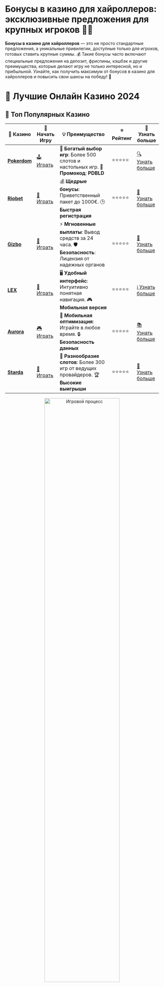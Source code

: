 # Бонусы в казино для хайроллеров: эксклюзивные предложения для крупных игроков 🎁💎

**Бонусы в казино для хайроллеров** — это не просто стандартные предложения, а уникальные привилегии, доступные только для игроков, готовых ставить крупные суммы. 💰 Такие бонусы часто включают специальные предложения на депозит, фриспины, кэшбэк и другие преимущества, которые делают игру не только интересной, но и прибыльной. Узнайте, как получить максимум от бонусов в казино для хайроллеров и повысить свои шансы на победу! 🎯

# 🎰 Лучшие Онлайн Казино 2024

## 🌟 Топ Популярных Казино

| 🎲 **Казино** | 🔗 **Начать Игру** | 💡 **Преимущество** | ⭐ **Рейтинг** | 🔗 **Узнать больше** |
|--------------|---------------------|---------------------|----------------|----------------------|
| [**Pokerdom**](https://brandplay.link/4k77v2yx) | [🕹️ Играть](https://brandplay.link/4k77v2yx) | 🎉 **Богатый выбор игр**: Более 500 слотов и настольных игр. 🎁 **Промокод**: **PDBLD** | ⭐⭐⭐⭐⭐ | [🔍 Узнать больше](https://brandplay.link/4k77v2yx) |
| [**Riobet**](https://brandplay.link/7xBLTPyj) | [🎰 Играть](https://brandplay.link/7xBLTPyj) | 💰 **Щедрые бонусы**: Приветственный пакет до 1000€. 🕒 **Быстрая регистрация** | ⭐⭐⭐⭐⭐ | [📖 Узнать больше](https://brandplay.link/7xBLTPyj) |
| [**Gizbo**](https://brandplay.link/bprXw4YV) | [🎲 Играть](https://brandplay.link/bprXw4YV) | ⚡ **Мгновенные выплаты**: Вывод средств за 24 часа. 🛡️ **Безопасность**: Лицензия от надежных органов | ⭐⭐⭐⭐⭐ | [📝 Узнать больше](https://brandplay.link/bprXw4YV) |
| [**LEX**](https://brandplay.link/zW4hdDFV) | [🤑 Играть](https://brandplay.link/zW4hdDFV) | 🖥️ **Удобный интерфейс**: Интуитивно понятная навигация. 🎮 **Мобильная версия** | ⭐⭐⭐⭐⭐ | [ℹ️ Узнать больше](https://brandplay.link/zW4hdDFV) |
| [**Aurora**](https://10trafic-stat2.com/click/668546556bcc6313411604bd/6766/13032/subaccount) | [🎮 Играть](https://10trafic-stat2.com/click/668546556bcc6313411604bd/6766/13032/subaccount) | 📱 **Мобильная оптимизация**: Играйте в любое время. 🔒 **Безопасность данных** | ⭐⭐⭐⭐⭐ | [📚 Узнать больше](https://10trafic-stat2.com/click/668546556bcc6313411604bd/6766/13032/subaccount) |
| [**Starda**](https://brandplay.link/fB7xwRFL) | [🎯 Играть](https://brandplay.link/fB7xwRFL) | 🎰 **Разнообразие слотов**: Более 300 игр от ведущих провайдеров. 🏆 **Высокие выигрыши** | ⭐⭐⭐⭐⭐ | [🔎 Узнать больше](https://brandplay.link/fB7xwRFL) |

<div align="center">
    <img src="https://i.pinimg.com/originals/87/9e/b9/879eb9354dd0699582408b68f2e253b2.gif" alt="Игровой процесс" width="70%">
</div>

## 💎 Лучшие Бонусы и Акции

| 🎲 **Казино** | 🔗 **Начать Игру** | 💡 **Преимущество** | ⭐ **Рейтинг** | 🔗 **Узнать больше** |
|--------------|---------------------|---------------------|----------------|----------------------|
| [**Kometa**](https://brandplay.link/8ZymQJV8) | [🎰 Играть](https://brandplay.link/8ZymQJV8) | 🎁 **Эксклюзивные бонусы**: Регулярные акции и промо. 🔄 **Программы лояльности** | ⭐⭐⭐⭐☆ | [🔍 Узнать больше](https://brandplay.link/8ZymQJV8) |
| [**R7**](https://brandplay.link/bMd3Yjsw) | [🕹️ Играть](https://brandplay.link/bMd3Yjsw) | 🕒 **Круглосуточная поддержка**: Всегда на связи. 💸 **Высокие лимиты** | ⭐⭐⭐⭐☆ | [📖 Узнать больше](https://brandplay.link/bMd3Yjsw) |
| [**7K**](https://brandplay.link/BvQyFShp) | [🎲 Играть](https://brandplay.link/BvQyFShp) | 🌟 **Эксклюзивные бонусы**: Только для VIP игроков. 🎉 **Сезонные акции** | ⭐⭐⭐⭐☆ | [📝 Узнать больше](https://brandplay.link/BvQyFShp) |
| [**Kent**](https://brandplay.link/Fv2WP3js) | [🤑 Играть](https://brandplay.link/Fv2WP3js) | 📈 **Высокий RTP**: Более 98%. 💼 **Профессиональная поддержка** | ⭐⭐⭐⭐☆ | [ℹ️ Узнать больше](https://brandplay.link/Fv2WP3js) |
| [**1Xslots**](https://brandplay.link/hSB1khtr) | [🎮 Играть](https://brandplay.link/hSB1khtr) | 🎉 **Множество акций**: Еженедельные бонусы и турниры. 🛡️ **Безопасность** | ⭐⭐⭐⭐☆ | [📚 Узнать больше](https://brandplay.link/hSB1khtr) |
| [**Gama**](https://brandplay.link/j6NMKsDz) | [🎯 Играть](https://brandplay.link/j6NMKsDz) | 🔍 **Интуитивный интерфейс**: Легкость использования. 🏅 **Престижные турниры** | ⭐⭐⭐⭐☆ | [🔎 Узнать больше](https://brandplay.link/j6NMKsDz) |

<div align="center">
    <img src="https://i.pinimg.com/originals/87/9e/b9/879eb9354dd0699582408b68f2e253b2.gif" alt="Игровой процесс" width="70%">
</div>

## 🚀 Быстрые Выигрыши и Поддержка

| 🎲 **Казино** | 🔗 **Начать Игру** | 💡 **Преимущество** | ⭐ **Рейтинг** | 🔗 **Узнать больше** |
|--------------|---------------------|---------------------|----------------|----------------------|
| [**Onion**](https://brandplay.link/zBGRVpQ9) | [🎰 Играть](https://brandplay.link/zBGRVpQ9) | 🤑 **Низкие ставки**: Идеально для начинающих. 🔄 **Быстрые выводы** | ⭐⭐⭐⭐☆ | [🔍 Узнать больше](https://brandplay.link/zBGRVpQ9) |
| [**Чемпион**](https://temon-gter.cfd/go/lRq?p80412p304504pcc44t17455) | [🕹️ Играть](https://temon-gter.cfd/go/lRq?p80412p304504pcc44t17455) | 🏅 **Лояльная программа**: Награды за активность. 🎁 **Ежемесячные бонусы** | ⭐⭐⭐⭐☆ | [📖 Узнать больше](https://temon-gter.cfd/go/lRq?p80412p304504pcc44t17455) |
| [**Vavada**](https://vavadapartner.pro/?promo=ea5c9275-6854-4505-94fc-95ab18221945-linkb2) | [🎲 Играть](https://vavadapartner.pro/?promo=ea5c9275-6854-4505-94fc-95ab18221945-linkb2) | 🚀 **Быстрая регистрация**: Начните играть мгновенно. 🔐 **Безопасные транзакции** | ⭐⭐⭐⭐☆ | [📝 Узнать больше](https://vavadapartner.pro/?promo=ea5c9275-6854-4505-94fc-95ab18221945-linkb2) |
| [**Friends**](https://gofriends.kim/linkb2) | [🤑 Играть](https://gofriends.kim/linkb2) | 🤝 **Социальные игры**: Играйте с друзьями. 🌐 **Мультиплатформенность** | ⭐⭐⭐⭐☆ | [ℹ️ Узнать больше](https://gofriends.kim/linkb2) |
| [**1WIN**](https://brandplay.link/smXVpBbG) | [🎮 Играть](https://brandplay.link/smXVpBbG) | 🏆 **Турниры с большими призами**: Присоединяйтесь к состязаниям. 🎯 **Акции каждый день** | ⭐⭐⭐⭐⭐ | [🔍 Узнать больше](https://brandplay.link/smXVpBbG) |
| [**Drip**](https://drp-ircp01.com/c07e6a3db) | [🎯 Играть](https://drp-ircp01.com/c07e6a3db) | 🌐 **Инновационные игры**: Новейшие игровые технологии. 🛡️ **Высокая безопасность** | ⭐⭐⭐⭐☆ | [🔎 Узнать больше](https://drp-ircp01.com/c07e6a3db) |

✨ **Выбирайте лучшее казино для себя и наслаждайтесь игрой! Удачи!** ✨

![Бонусы в казино для хайроллеров](https://i.pinimg.com/originals/a9/29/6e/a9296ea1cf6a7c20a985e593451f0323.png)

<div align="center">
    <img src="https://i.pinimg.com/originals/87/9e/b9/879eb9354dd0699582408b68f2e253b2.gif" alt="Бонусы для хайроллеров" width="70%">
</div>

---

### Что такое **бонусы для хайроллеров**? 🤔

**Бонусы в казино для хайроллеров** — это привилегированные предложения, которые направлены на крупных игроков, делающих высокие ставки. Такие бонусы бывают весьма щедрыми и могут включать:
- **Большие бонусы на депозит** 💵  
- **Персонализированные бонусы** 🎁  
- **Кэшбэк с более высокими процентами** 💸  
- **Фриспины на эксклюзивных слотах** 🎰  
- **Индивидуальные акции** с уникальными предложениями 🏆

Игроки, участвующие в программе лояльности для хайроллеров, могут рассчитывать на постоянные и выгодные бонусы, которые значительно увеличат их баланс и помогут быстрее получить прибыль.

---

### Как получить **бонусы для хайроллеров**? 💥

1. **Регистрация и пополнение счета**. Чтобы начать получать бонусы для хайроллеров, вам нужно зарегистрироваться в казино и пополнить свой счёт крупной суммой. Чем больше ваш депозит, тем более привлекательные бонусы могут быть предложены.  
2. **Присоединение к VIP-программе**. Многие казино имеют специальные VIP-программы, которые открывают доступ к эксклюзивным бонусам. Это могут быть как бонусы на депозит, так и персональные предложения, доступные только для игроков с высокими ставками.  
3. **Использование промокодов и акций**. Важным аспектом являются промокоды и акции для хайроллеров, которые казино периодически предлагают для привлечения крупных игроков. Следите за такими предложениями и используйте их, чтобы увеличить свой капитал.  
4. **Постоянная активность**. Для получения бонусов важно не только пополнить счёт, но и активно участвовать в играх. Многие казино вознаграждают своих игроков дополнительными бонусами за участие в турнирах или постоянные крупные ставки.

---

### Виды **бонусов в казино для хайроллеров** 🏆

1. **Бонусы на депозит** 💸  
   Для крупных игроков казино часто предлагают увеличенные бонусы на депозит. Это может быть 100%, 150%, а иногда и более высокие бонусы, что позволяет игрокам получать значительные суммы для ставок.

2. **Кэшбэк** 💰  
   Кэшбэк для хайроллеров — это одна из самых выгодных форм бонусов. В отличие от стандартных предложений, здесь вам возвращают процент от проигранных средств, что позволяет минимизировать потери при высоких ставках.

3. **Персонализированные предложения** 🎁  
   Казино для хайроллеров часто предлагают индивидуальные бонусы для своих VIP-клиентов. Это могут быть уникальные бонусы на депозиты, которые активируются по запросу, а также доступ к эксклюзивным играм с повышенными коэффициентами.

4. **Фриспины на эксклюзивных слотах** 🎰  
   Для игроков с высокими ставками часто открываются фриспины на слотах с крупными джекпотами. Это дает возможность выигрывать большие суммы, не рискуя собственными деньгами.

5. **Прогрессивные джекпоты** 💎  
   Крупные игроки, участвующие в VIP-программах, могут иметь доступ к слоты с прогрессивными джекпотами, которые растут с каждой ставкой и могут принести миллионы.

---

### Как выбрать казино с лучшими **бонусами для хайроллеров**? 🔍

1. **Проверьте лимиты ставок**. Если вы собираетесь играть с высокими ставками, важно, чтобы казино имело подходящие лимиты для ставок и игры.  
2. **Оцените бонусную программу**. Изучите условия получения бонусов, чтобы понять, насколько выгодными являются предложения для хайроллеров в этом казино.  
3. **Изучите отзывы**. Почитайте отзывы других игроков, чтобы узнать, насколько надежны бонусы и как быстро они выплачиваются.  
4. **Посмотрите на VIP-программу**. Убедитесь, что казино предлагает VIP-программу с эксклюзивными бонусами и персональными предложениями для крупных игроков.

---

### Преимущества **бонусов для хайроллеров** 💎

1. **Большие выплаты**. Бонусы для хайроллеров могут значительно увеличить ваш капитал, обеспечивая доступ к более крупным ставкам и шансам на большие выигрыши.  
2. **Эксклюзивные предложения**. Персонализированные бонусы открывают доступ к уникальным предложениям, недоступным обычным игрокам.  
3. **Гибкость**. Получение бонусов без строгих ограничений позволяет игрокам использовать их на своем усмотрении.  
4. **Снижение рисков**. Кэшбэк и другие бонусы помогают минимизировать потери при крупных ставках.

---

### Заключение 🎉

**Бонусы в казино для хайроллеров** — это ключ к успешной игре для тех, кто готов ставить большие деньги и искать эксклюзивные предложения. 🎰 Используйте все доступные бонусы для увеличения своих шансов на победу и получайте максимальную отдачу от игры. В казино для хайроллеров вам предложат уникальные условия, которые откроют перед вами новый мир больших выигрышей! 💸

💬 **Начните свой путь к большим бонусам прямо сейчас и получайте максимум от каждой ставки!**
